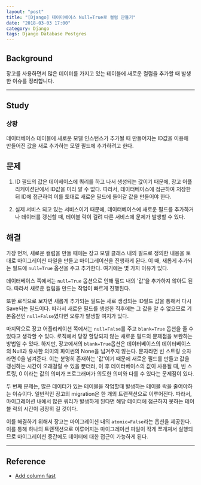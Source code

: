 ```yaml
---
layout: "post"
title: "[Django] 데이터베이스 Null=True로 컬럼 만들기"
date: "2018-03-03 17:00"
category: Django
tags: Django Database Postgres
---
```


## Background

장고를 사용하면서 많은 데이터를 가지고 있는 테이블에 새로운 컬럼을 추가할 때 발생한 이슈를 정리합니다.

---
## Study

### 상황
데이터베이스 테이블에 새로운 모델 인스턴스가 추가될 때 만들어지는 ID값을 이용해 만들어진 값을 새로 추가하는 모델 필드에 추가하려고 한다.

## 문제
1. ID 필드의 값은 데이베이스에 쿼리를 하고 나서 생성되는 값이기 때문에, 장고 어플리케이션단에서 ID값을 미리 알 수 없다. 따라서, 데이터베이스에 접근하여 저장한 뒤 ID에 접근하여 이를 토대로 새로운 필드에 들어갈 값을 만들어야 한다.

2. 실제 서비스 되고 있는 서비스이기 때문에, 데이터베이스에 새로운 필드를 추가하거나 데이터를 갱신할 때, 테이블 락이 걸려 다른 서비스에 문제가 발생할 수 있다.

## 해결
가장 먼저, 새로운 컬럼을 만들 때에는 장고 모델 클래스 내의 필드로 정의한 내용을 토대로 마이그레이션 파일을 만들고 마이그레이션을 진행하게 된다. 이 때, 새롭게 추가되는 필드에 `null=True` 옵션을 주고 추가한다. 여기에는 몇 가지 이유가 있다.

데이터베이스 쪽에서는 `null=True` 옵션으로 인해 필드 내의 '값'을 추가하지 않아도 된다. 따라서 새로운 컬럼을 만드는 작업이 빠르게 진행된다.

또한 로직으로 보자면 새롭게 추가되는 필드는 새로 생성되는 ID필드 값을 통해서 다시 Save되는 필드이다. 따라서 새로운 필드를 생성한 직후에는 그 값을 알 수 없으므로 기본옵션인 `null=False`였다면 오류가 발생할 여지가 있다.

마지막으로 장고 어플리케이션 쪽에서는 `null=False`를 주고 `blank=True` 옵션을 줄 수있다고 생각할 수 있다. 로직에서 당장 할당되지 않는 새로운 필드의 문제점을 보완하는 방법일 수 있다. 하지만, 장고에서의 `blank=True`옵션은 데이터베이스의 데이터베이스의 Null과 유사한 의미의 파이썬의 None을 넘겨주지 않는다. 문자라면 빈 스트링 숫자라면 0을 넘겨준다. 이는 분명히 존재하는 '값'이기 때문에 새로운 필드를 만들고 값을 갱신하는 시간이 오래걸릴 수 있을 뿐더러, 이 후 데이터베이스의 값이 사용될 때, 빈 스트링, 0 이라는 값의 의미가 프로그래머가 의도한 의미와 다를 수 있다는 문제점이 있다.

두 번째 문제는, 많은 데이터가 있는 테이블을 작업할때 발생하는 테이블 락을 줄여야하는 이슈이다. 일반적인 장고의 migration은 한 개의 트랜젝션으로 이루어진다. 따라서, 마이그레이션 내에서 많은 쿼리가 발생하게 된다면 해당 데이터에 접근하지 못하는 테이블 락의 시간이 굉장히 길 것이다.

이를 해결하기 위해서 장고는 마이그레이션 내의 `atomic=False`라는 옵션을 제공한다. 이를 통해 하나의 트랜잭션으로 이루어지는 마이그레이션 파일이 작게 쪼개져서 실행되므로 마이그레이션 중간에도 데이터에 대한 접근이 가능하게 된다.

---
## Reference
* [Add column fast](https://dba.stackexchange.com/questions/60965/has-postgresql-a-fast-add-column-optimization)
